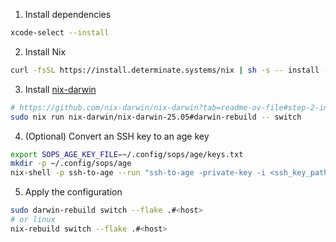 1. Install dependencies

```sh
xcode-select --install
```

2. Install Nix

```sh
curl -fsSL https://install.determinate.systems/nix | sh -s -- install --determinate
```

3. Install [nix-darwin](https://github.com/nix-darwin/nix-darwin)

```sh
# https://github.com/nix-darwin/nix-darwin?tab=readme-ov-file#step-2-installing-nix-darwin
sudo nix run nix-darwin/nix-darwin-25.05#darwin-rebuild -- switch
```

4. (Optional) Convert an SSH key to an age key

```sh
export SOPS_AGE_KEY_FILE=~/.config/sops/age/keys.txt
mkdir -p ~/.config/sops/age
nix-shell -p ssh-to-age --run "ssh-to-age -private-key -i <ssh_key_path> > $SOPS_AGE_KEY_FILE"
```

5. Apply the configuration

```sh
sudo darwin-rebuild switch --flake .#<host>
# or linux
nix-rebuild switch --flake .#<host>
```
